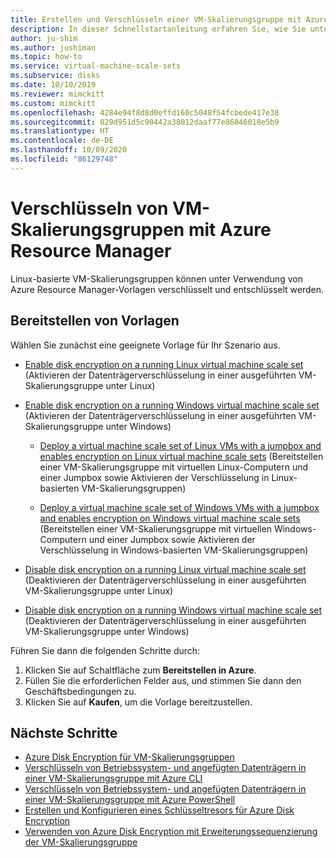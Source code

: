 ```yaml
---
title: Erstellen und Verschlüsseln einer VM-Skalierungsgruppe mit Azure Resource Manager-Vorlagen
description: In dieser Schnellstartanleitung erfahren Sie, wie Sie unter Verwendung von Azure Resource Manager-Vorlagen eine VM-Skalierungsgruppe erstellen und verschlüsseln.
author: ju-shim
ms.author: jushiman
ms.topic: how-to
ms.service: virtual-machine-scale-sets
ms.subservice: disks
ms.date: 10/10/2019
ms.reviewer: mimckitt
ms.custom: mimckitt
ms.openlocfilehash: 4284e94f8d8d0effd160c5048f54fcbede417e38
ms.sourcegitcommit: 829d951d5c90442a38012daaf77e86046018e5b9
ms.translationtype: HT
ms.contentlocale: de-DE
ms.lasthandoff: 10/09/2020
ms.locfileid: "86129748"
---
```

# <a name="encrypt-virtual-machine-scale-sets-with-azure-resource-manager"></a>Verschlüsseln von VM-Skalierungsgruppen mit Azure Resource Manager

Linux-basierte VM-Skalierungsgruppen können unter Verwendung von Azure Resource Manager-Vorlagen verschlüsselt und entschlüsselt werden.

## <a name="deploying-templates"></a>Bereitstellen von Vorlagen

Wählen Sie zunächst eine geeignete Vorlage für Ihr Szenario aus.

- [Enable disk encryption on a running Linux virtual machine scale set](https://github.com/Azure/azure-quickstart-templates/tree/master/201-encrypt-running-vmss-linux) (Aktivieren der Datenträgerverschlüsselung in einer ausgeführten VM-Skalierungsgruppe unter Linux)

- [Enable disk encryption on a running Windows virtual machine scale set](https://github.com/Azure/azure-quickstart-templates/tree/master/201-encrypt-running-vmss-windows) (Aktivieren der Datenträgerverschlüsselung in einer ausgeführten VM-Skalierungsgruppe unter Windows)

  - [Deploy a virtual machine scale set of Linux VMs with a jumpbox and enables encryption on Linux virtual machine scale sets](https://github.com/Azure/azure-quickstart-templates/tree/master/201-encrypt-vmss-linux-jumpbox) (Bereitstellen einer VM-Skalierungsgruppe mit virtuellen Linux-Computern und einer Jumpbox sowie Aktivieren der Verschlüsselung in Linux-basierten VM-Skalierungsgruppen)

  - [Deploy a virtual machine scale set of Windows VMs with a jumpbox and enables encryption on Windows virtual machine scale sets](https://github.com/Azure/azure-quickstart-templates/tree/master/201-encrypt-vmss-windows-jumpbox) (Bereitstellen einer VM-Skalierungsgruppe mit virtuellen Windows-Computern und einer Jumpbox sowie Aktivieren der Verschlüsselung in Windows-basierten VM-Skalierungsgruppen)

- [Disable disk encryption on a running Linux virtual machine scale set](https://github.com/Azure/azure-quickstart-templates/tree/master/201-decrypt-vmss-linux) (Deaktivieren der Datenträgerverschlüsselung in einer ausgeführten VM-Skalierungsgruppe unter Linux)

- [Disable disk encryption on a running Windows virtual machine scale set](https://github.com/Azure/azure-quickstart-templates/tree/master/201-decrypt-vmss-windows) (Deaktivieren der Datenträgerverschlüsselung in einer ausgeführten VM-Skalierungsgruppe unter Windows)

Führen Sie dann die folgenden Schritte durch:

1. Klicken Sie auf Schaltfläche zum **Bereitstellen in Azure**.
2. Füllen Sie die erforderlichen Felder aus, und stimmen Sie dann den Geschäftsbedingungen zu.
3. Klicken Sie auf **Kaufen**, um die Vorlage bereitzustellen.

## <a name="next-steps"></a>Nächste Schritte

- [Azure Disk Encryption für VM-Skalierungsgruppen](disk-encryption-overview.md)
- [Verschlüsseln von Betriebssystem- und angefügten Datenträgern in einer VM-Skalierungsgruppe mit Azure CLI](disk-encryption-cli.md)
- [Verschlüsseln von Betriebssystem- und angefügten Datenträgern in einer VM-Skalierungsgruppe mit Azure PowerShell](disk-encryption-powershell.md)
- [Erstellen und Konfigurieren eines Schlüsseltresors für Azure Disk Encryption](disk-encryption-key-vault.md)
- [Verwenden von Azure Disk Encryption mit Erweiterungssequenzierung der VM-Skalierungsgruppe](disk-encryption-extension-sequencing.md)
